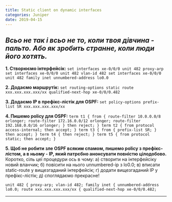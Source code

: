 ```yaml
---
title: Static client on dynamic interfaces
categories: Juniper
date: 2019-04-15
---
```


_Всьо не так і всьо не то, коли твоя дівчина - пальто._
_Або як зробить странне, коли люди його хотять._
-----


**1. Створюємо інтерфейсік:**
`set interfaces xe-0/0/0 unit 482 proxy-arp
set interfaces xe-0/0/0 unit 482 vlan-id 482
set interfaces xe-0/0/0 unit 482 family inet unnumbered-address lo0.0`

**2. Додаємо маршрутік:**
`set routing-options static route xxx.xxx.xxx.xxx/xx qualified-next-hop xe-0/0/0.482`

**3. Додаємо IP в префікс-лістік для OSPF:**
`set policy-options prefix-list SR xxx.xxx.xxx.xxx/xx`

**4. Пишемо policy для OSPF:**
`term t1 {
from {
route-filter 10.0.0.0/8 orlonger;
route-filter 172.16.0.0/12 orlonger;
route-filter 192.168.0.0/16 orlonger;
}
then reject;
}
term t2 {
from protocol access-internal;
then accept;
}
term t3 {
from {
prefix-list SR;
}
then accept;
}
term t4 {
then reject;
}
term t5 {
from protocol static;
then accept;
}
`

**5. Щоб не робити зле OSPF всяким спамом, пишемо policy з префікс-лістом, а в ньому - IP, який патрєбно анонсувати повністю цілодобово.**
Коротко, сіль цеї процедури ось в чому:
а) створити на інтерфейсіку новий вланчик;
б) повісити на нього unnumbered-ip з lo0.0;
в) вписати static-route у вищезгаданий інтерфейсік;
г) додати вищезгаданий IP у префікс-лістік;
д) споглядаємо прекрасне!

`unit 482 {
proxy-arp;
vlan-id 482;
family inet {
unnumbered-address lo0.0;
route xxx.xxx.xxx.xxx/xx {
qualified-next-hop xe-0/0/0.482;`

-----

